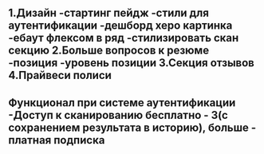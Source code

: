 1.Дизайн
-стартинг пейдж
-стили для аутентификации
-дешборд херо картинка
-ебаут флексом в ряд
-стилизировать скан секцию
2.Больше вопросов к резюме
-позиция
-уровень позиции
3.Секция отзывов
4.Прайвеси полиси
---------------------
Функционал при системе аутентификации
-Доступ к сканированию бесплатно - 3(с сохранением результата в историю), больше - платная подписка
-